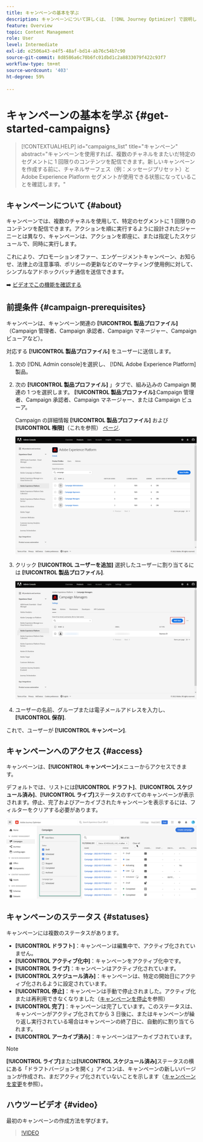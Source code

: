 ```yaml
---
title: キャンペーンの基本を学ぶ
description: キャンペーンについて詳しくは、 [!DNL Journey Optimizer] で説明します。
feature: Overview
topic: Content Management
role: User
level: Intermediate
exl-id: e2506a43-e4f5-48af-bd14-ab76c54b7c90
source-git-commit: 8d8586a6c70b6fc01dbd1c2a8833079f422c93f7
workflow-type: tm+mt
source-wordcount: '403'
ht-degree: 59%

---
```


# キャンペーンの基本を学ぶ {#get-started-campaigns}

>[!CONTEXTUALHELP]
>id="campaigns_list"
>title="キャンペーン"
>abstract="キャンペーンを使用すれば、複数のチャネルをまたいだ特定のセグメントに 1 回限りのコンテンツを配信できます。新しいキャンペーンを作成する前に、チャネルサーフェス（例：メッセージプリセット）と Adobe Experience Platform セグメントが使用できる状態になっていることを確認します。"

## キャンペーンについて {#about}

キャンペーンでは、複数のチャネルを使用して、特定のセグメントに 1 回限りのコンテンツを配信できます。アクションを順に実行するように設計されたジャーニーとは異なり、キャンペーンは、アクションを即座に、または指定したスケジュールで、同時に実行します。 

これにより、プロモーションオファー、エンゲージメントキャンペーン、お知らせ、法律上の注意事項、ポリシーの更新などのマーケティング使用例に対して、シンプルなアドホックバッチ通信を送信できます。

➡️ [ビデオでこの機能を確認する](#video)

<!--You can create two types of campaigns:

* **Scheduled campaigns** allow for simple ad-hoc batch communications for marketing use cases like promotional offers, engagement campaigns, announcements, legal notices, or policy updates.
* **API Triggered Campaigns** allow for simple transactional/operational messages with REST APIs (password reset, card abandonment, etc.), where the need may involve personalization using profile attributes and contextual data from payload.-->

## 前提条件 {#campaign-prerequisites}

キャンペーンは、キャンペーン関連の **[!UICONTROL 製品プロファイル]** （Campaign 管理者、Campaign 承認者、Campaign マネージャー、Campaign ビューアなど）。

対応する **[!UICONTROL 製品プロファイル]** をユーザーに送信します。

1. 次の [!DNL Admin console]を選択し、 [!DNL Adobe Experience Platform] 製品。

1. 次の **[!UICONTROL 製品プロファイル]** 」タブで、組み込みの Campaign 関連の 1 つを選択します。 **[!UICONTROL 製品プロファイル]**:Campaign 管理者、Campaign 承認者、Campaign マネージャー、または Campaign ビューア。

   Campaign の詳細情報 **[!UICONTROL 製品プロファイル]** および **[!UICONTROL 権限]**（これを参照） [ページ](../administration/ootb-product-profiles.md).

   ![](assets/do-not-localize/admin_1.png)

1. クリック **[!UICONTROL ユーザーを追加]** 選択したユーザーに割り当てるには **[!UICONTROL 製品プロファイル]**.

   ![](assets/do-not-localize/admin_2.png)

1. ユーザーの名前、グループまたは電子メールアドレスを入力し、 **[!UICONTROL 保存]**.

これで、ユーザーが **[!UICONTROL キャンペーン]**.

## キャンペーンへのアクセス {#access}

キャンペーンは、**[!UICONTROL キャンペーン]**&#x200B;メニューからアクセスできます。

デフォルトでは、リストには&#x200B;**[!UICONTROL ドラフト]**、**[!UICONTROL スケジュール済み]**、**[!UICONTROL ライブ]**&#x200B;ステータスのすべてのキャンペーンが表示されます。停止、完了およびアーカイブされたキャンペーンを表示するには、フィルターをクリアする必要があります。

![](assets/create-campaign-list.png)

## キャンペーンのステータス {#statuses}

キャンペーンには複数のステータスがあります。

* **[!UICONTROL ドラフト]**：キャンペーンは編集中で、アクティブ化されていません。
* **[!UICONTROL アクティブ化中]**：キャンペーンをアクティブ化中です。
* **[!UICONTROL ライブ]**：キャンペーンはアクティブ化されています。
* **[!UICONTROL スケジュール済み]**：キャンペーンは、特定の開始日にアクティブ化されるように設定されています。
* **[!UICONTROL 停止]**：キャンペーンは手動で停止されました。アクティブ化または再利用できなくなりました（[キャンペーンを停止](modify-stop-campaign.md#stop)を参照）
* **[!UICONTROL 完了]**：キャンペーンは完了しています。このステータスは、キャンペーンがアクティブ化されてから 3 日後に、またはキャンペーンが繰り返し実行されている場合はキャンペーンの終了日に、自動的に割り当てられます。
* **[!UICONTROL アーカイブ済み]**：キャンペーンはアーカイブされています。

>[!NOTE]
>
>**[!UICONTROL ライブ]**&#x200B;または&#x200B;**[!UICONTROL スケジュール済み]**&#x200B;ステータスの横にある「ドラフトバージョンを開く」アイコンは、キャンペーンの新しいバージョンが作成され、まだアクティブ化されていないことを示します（[キャンペーンを変更](modify-stop-campaign.md#modify)を参照）。

## ハウツービデオ {#video}

最初のキャンペーンの作成方法を学びます。

>[!VIDEO](https://video.tv.adobe.com/v/346680?quality=12)

